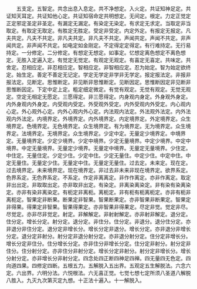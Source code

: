 <!-- { "loadSidebar": true } -->
　　五支定。五智定。共念出息入息定。共不净想定。入火定。共证知神足定。共证知天耳定。共证知他心定。共证知宿命定共明想定。无间定。根定。力定正觉定正定邪定圣定非圣定。有漏定无漏定。有染定无染定。有求定无求定。当取定非当取定。有取定无取定。有胜定无胜定。受定非受定。内定外定。有报定无报定。凡夫共定。凡夫不共定。非凡夫共定。非凡夫不共定。声闻共定。声闻不共定。非声闻共定。非声闻不共定。如电定如金刚定。不定得定定得定。有行难持定。无行易持定。一分修定。二分修定。有想定无想定。如事定。忆想定离色想定不离色想定。无胜入定遍入定。有觉定无觉定。有观定无观定。有喜定无喜定。共味定。共舍定。忍相应定。非忍相应定。智相应定。非智相应定。忍为始定。智为始定欲终定。始生定。善定不善定无记定。学定无学定非学非无学定。报定报法定。非报非报法定。见断定。思惟断定。非见断非思惟断定。见断因定。思惟断因定非见断非思惟断因定。下定中定上定。粗定细定微定。有觉有观定。无觉有观定。无觉无观定。空定无相定无愿定。三愿得定。非三愿得定。内身观内身定。外身观外身定。内外身观内外身定。内受观内受定。外受观外受定。内外受观内外受定。内心观内心定。外心观外心定。内外心观内外心定。内法观内法定。外法观外法定。内外法观内外法定。内境界定。外境界定。内外境界定。内定境界定。外定境界定。众生境界定。色境界定。无色境界定。众生境界定。有为境界定。无为境界定。众生境界定。法境界定。无境界定。众生境界定。少定中定。无量定少境界定。中境界定。无量境界定。少定少境界。少定中境界。少定无量境界。中定少境界。中定中境界。中定无量境界。无量定少境界。无量定中境界。无量定无量境界。少住定。中住定。无量住定。少定少住。少定中住。少定无量住。中定少住。中定中住。中定无量住。无量定少住。无量定中住。无量定无量住。过去定。未来定。现在定。过去境界定。未来境界定。现在境界定。非过去非未来非现在境界定。欲界系定。色界系定。无色界系定。不系定。作定非离离定。非作作离定。亦非作离定。取定非出出定。非取取出定。亦非取非出定。有染定。非离染离染定。非有染有染离染定。亦非有染非离染定。有枙定非离枙。离枙定。非有枙有枙离枙定。亦非有枙非离枙定。智果定非断果。断果定非智果。智果断果定。亦非智果非断果定。智果定非得果。得果定非智果。智果得果定。亦非智果非得果定。尽定非觉。觉定非尽。尽觉定。亦非尽非觉定。射定。非解解定。非射射解定。亦非射非解定。退分定。住分定。增长分定。射分定。退分定。非住分。住分定。非退分。退分住分定。亦非退分非住分定。退分定非增长分。增长分定非退分。增长分定。亦非退分非增长分定。退分定非射分。射分定非退分射分定。亦非退分射分定。住分定非增长分。增长分定非住分。住分增长分定。亦非住分非增长分定。住分定非射分。射分定非住分。住分射分定。亦非住分非射分定。增长分定非射分。射分定非增长分。增长分射分定。亦非增长分非射分定。四念处四正断四神足四禅。四无量四无色定。四向道四果。四修定四断。五根五力。五解脱入五出界。五观定五生解脱法。六念六定。六出界。六明分法。六悦根法。六无喜正觉。七觉七想七定所须八圣道八解脱八胜入。九灭九次第灭定九想。十正法十遍入。十一解脱入。
